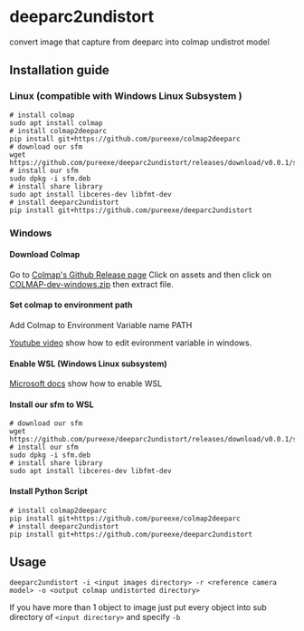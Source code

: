 # deeparc2undistort
convert image that capture from deeparc into colmap undistrot model

## Installation guide

### Linux (compatible with Windows Linux Subsystem )

```shell
# install colmap
sudo apt install colmap
# install colmap2deeparc 
pip install git+https://github.com/pureexe/colmap2deeparc
# download our sfm
wget https://github.com/pureexe/deeparc2undistort/releases/download/v0.0.1/sfm.deb
# install our sfm
sudo dpkg -i sfm.deb
# install share library 
sudo apt install libceres-dev libfmt-dev
# install deeparc2undistort
pip install git+https://github.com/pureexe/deeparc2undistort
```

### Windows 

#### Download Colmap

Go to [Colmap's Github Release page](https://github.com/colmap/colmap/releases) Click on assets and then click on [COLMAP-dev-windows.zip](https://github.com/colmap/colmap/releases/download/3.6-dev.3/COLMAP-dev-windows.zip) then extract file.

#### Set colmap to environment path

Add Colmap to Environment Variable name PATH

[Youtube video](https://www.youtube.com/watch?v=Kj3FSWoKYfo)  show how to edit evironment variable in windows.

#### Enable WSL (Windows Linux subsystem)

[Microsoft docs](https://docs.microsoft.com/en-us/windows/wsl/install-win10) show how to enable WSL

#### Install our sfm to WSL

```shell
# download our sfm
wget https://github.com/pureexe/deeparc2undistort/releases/download/v0.0.1/sfm.deb
# install our sfm
sudo dpkg -i sfm.deb
# install share library 
sudo apt install libceres-dev libfmt-dev

```

#### Install Python Script
```shell
# install colmap2deeparc 
pip install git+https://github.com/pureexe/colmap2deeparc
# install deeparc2undistort
pip install git+https://github.com/pureexe/deeparc2undistort
```

## Usage
```
deeparc2undistort -i <input images directory> -r <reference camera model> -o <output colmap undistorted directory>
```

If you have more than 1 object to image just put every object into sub directory of `<input directory>` and specify `-b`

